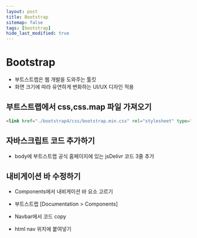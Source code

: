 ```yaml
---
layout: post
title: Bootstrap
sitemap: false
tags: [bootstrap]
hide_last_modified: true
---
```


# Bootstrap

+ 부트스트랩은 웹 개발을 도와주는 툴킷
+ 화면 크기에 따라 유연하게 변화하는 UI/UX 디자인 적용

## 부트스트랩에서 css,css.map 파일 가져오기

```html
<link href="./bootstrap4/css/bootstrap.min.css" rel="stylesheet" type="text/css">
```
## 자바스크립트 코드 추가하기

+ body에 부트스트랩 공식 홈페이지에 있는 jsDelivr 코드 3줄 추가

## 내비게이션 바 수정하기

+ Components에서 내비게이션 바 요소 고르기

+ 부트스트랩 [Documentation > Components]
+ Navbar에서 코드 copy
+ html nav 위치에 붙여넣기


